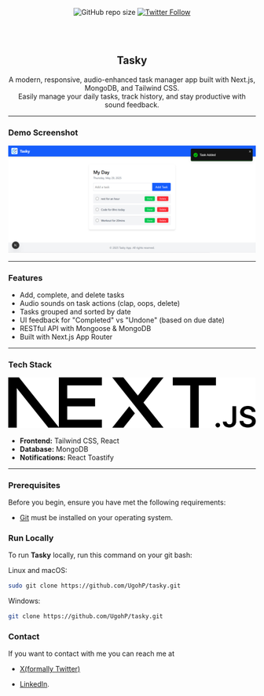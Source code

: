 <div align="center">

![GitHub repo size](https://img.shields.io/github/repo-size/UgohP/task-manager)
[![Twitter Follow](https://img.shields.io/twitter/follow/pasky_u?style=social)](https://twitter.com/intent/follow?screen_name=pasky_u)

<br />
<br />

<h2 align="center">Tasky</h2>

A modern, responsive, audio-enhanced task manager app built with Next.js, MongoDB, and Tailwind CSS.  
Easily manage your daily tasks, track history, and stay productive with sound feedback.

</div>

---

### Demo Screenshot

![Task Manager Desktop](./public/tasky.png)

---

### Features

- Add, complete, and delete tasks
- Audio sounds on task actions (clap, oops, delete)
- Tasks grouped and sorted by date
- UI feedback for "Completed" vs "Undone" (based on due date)
- RESTful API with Mongoose & MongoDB
- Built with Next.js App Router

---

### Tech Stack

![Next.js](./public/next.svg)

- **Frontend:** Tailwind CSS, React
- **Database:** MongoDB
- **Notifications:** React Toastify

---

### Prerequisites

Before you begin, ensure you have met the following requirements:

- [Git](https://git-scm.com/downloads "Download Git") must be installed on your operating system.

### Run Locally

To run **Tasky** locally, run this command on your git bash:

Linux and macOS:

```bash
sudo git clone https://github.com/UgohP/tasky.git
```

Windows:

```bash
git clone https://github.com/UgohP/tasky.git
```

### Contact

If you want to contact with me you can reach me at
<br/>

- [X(formally Twitter)](https://x.com/pasky_u)

- [LinkedIn](https://linkedin.com/in/ugohpaschal).
